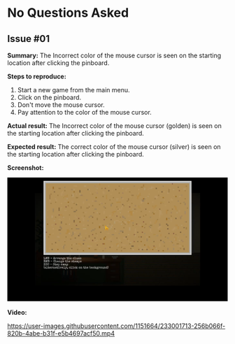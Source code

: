 # No Questions Asked
## Issue #01
**Summary:** The Incorrect color of the mouse cursor is seen on the starting location after clicking the pinboard.

**Steps to reproduce:**
1. Start a new game from the main menu.
2. Click on the pinboard.
3. Don't move the mouse cursor.
4. Pay attention to the color of the mouse cursor.

**Actual result:** The Incorrect color of the mouse cursor (golden) is seen on the starting location after clicking the pinboard.

**Expected result:** The correct color of the mouse cursor (silver) is seen on the starting location after clicking the pinboard.

**Screenshot:**

![NQA01](/No_Questions_Asked/files/01.png)

**Video:**

https://user-images.githubusercontent.com/1151664/233001713-256b066f-820b-4abe-b31f-e5b4697acf50.mp4
